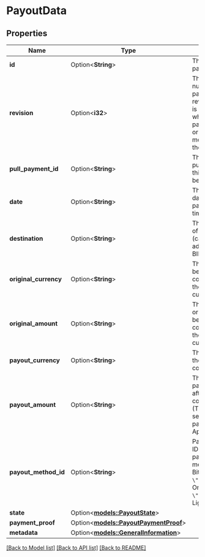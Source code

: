 # PayoutData

## Properties

Name | Type | Description | Notes
------------ | ------------- | ------------- | -------------
**id** | Option<**String**> | The id of the payout | [optional]
**revision** | Option<**i32**> | The revision number of the payout. This revision number is incremented when the payout amount or destination is modified before the approval. | [optional]
**pull_payment_id** | Option<**String**> | The id of the pull payment this payout belongs to | [optional]
**date** | Option<**String**> | The creation date of the payout as a unix timestamp | [optional]
**destination** | Option<**String**> | The destination of the payout (can be an address or a BIP21 url) | [optional]
**original_currency** | Option<**String**> | The currency before being converted into the payout's currency | [optional]
**original_amount** | Option<**String**> | The amount in originalCurrency before being converted into the payout's currency | [optional]
**payout_currency** | Option<**String**> | The currency of the payout after conversion. | [optional]
**payout_amount** | Option<**String**> | The amount in payoutCurrency after conversion. (This property is set after the payout has been Approved) | [optional]
**payout_method_id** | Option<**String**> | Payout method IDs. Available payment method IDs for Bitcoin are:   - `\"BTC-CHAIN\"`: Onchain    -`\"BTC-LN\"`: Lightning | [optional]
**state** | Option<[**models::PayoutState**](PayoutState.md)> |  | [optional]
**payment_proof** | Option<[**models::PayoutPaymentProof**](PayoutPaymentProof.md)> |  | [optional]
**metadata** | Option<[**models::GeneralInformation**](General_information.md)> |  | [optional]

[[Back to Model list]](../README.md#documentation-for-models) [[Back to API list]](../README.md#documentation-for-api-endpoints) [[Back to README]](../README.md)


